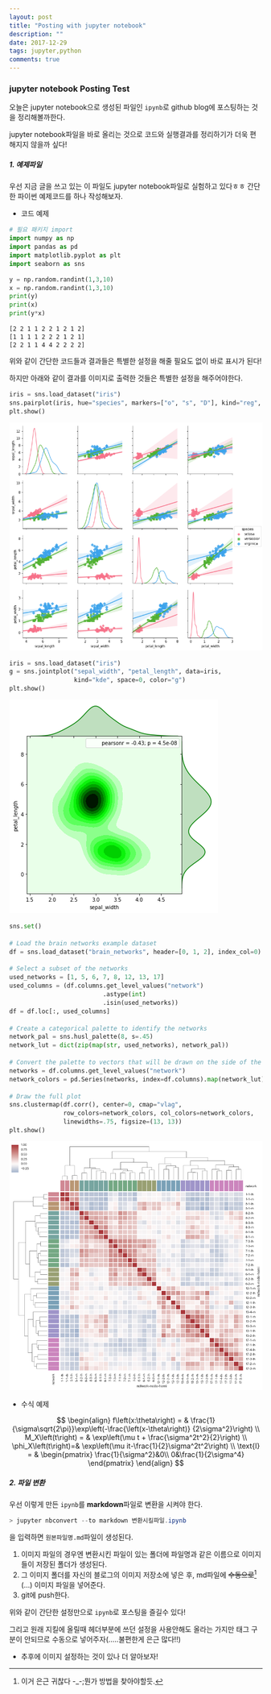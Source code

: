 ```yaml
---
layout: post
title: "Posting with jupyter notebook"
description: ""
date: 2017-12-29
tags: jupyter,python
comments: true
---
```


### jupyter notebook Posting Test

오늘은 jupyter notebook으로 생성된 파일인 `ipynb`로 github blog에 포스팅하는 것을 정리해볼까한다.

jupyter notebook파일을 바로 올리는 것으로 코드와 실행결과를 정리하기가 더욱 편해지지 않을까 싶다!




##### 1. 예제파일

우선 지금 글을 쓰고 있는 이 파일도 jupyter notebook파일로 실험하고 있다ㅎㅎ
간단한 파이썬 예제코드를 하나 작성해보자.


- 코드 예제


```python
# 필요 패키지 import
import numpy as np
import pandas as pd
import matplotlib.pyplot as plt
import seaborn as sns
```


```python
y = np.random.randint(1,3,10)
x = np.random.randint(1,3,10)
print(y)
print(x)
print(y*x)
```

    [2 2 1 1 2 2 1 2 1 2]
    [1 1 1 1 2 2 2 1 2 1]
    [2 2 1 1 4 4 2 2 2 2]


위와 같이 간단한 코드들과 결과들은 특별한 설정을 해줄 필요도 없이 바로 표시가 된다!

하지만 아래와 같이 결과를 이미지로 출력한 것들은 특별한 설정을 해주어야한다.


```python
iris = sns.load_dataset("iris")
sns.pairplot(iris, hue="species", markers=["o", "s", "D"], kind="reg", diag_kind="kde", palette="husl")
plt.show()
```


![2017-12-29-posting-with-jupyter-notebook_5_0](../images/2017-12-29-posting-with-jupyter-notebook_files/2017-12-29-posting-with-jupyter-notebook_5_0.png)



```python
iris = sns.load_dataset("iris")
g = sns.jointplot("sepal_width", "petal_length", data=iris,
                  kind="kde", space=0, color="g")
plt.show()
```


![2017-12-29-posting-with-jupyter-notebook_6_0](../images/2017-12-29-posting-with-jupyter-notebook_files/2017-12-29-posting-with-jupyter-notebook_6_0.png)



```python
sns.set()

# Load the brain networks example dataset
df = sns.load_dataset("brain_networks", header=[0, 1, 2], index_col=0)

# Select a subset of the networks
used_networks = [1, 5, 6, 7, 8, 12, 13, 17]
used_columns = (df.columns.get_level_values("network")
                          .astype(int)
                          .isin(used_networks))
df = df.loc[:, used_columns]

# Create a categorical palette to identify the networks
network_pal = sns.husl_palette(8, s=.45)
network_lut = dict(zip(map(str, used_networks), network_pal))

# Convert the palette to vectors that will be drawn on the side of the matrix
networks = df.columns.get_level_values("network")
network_colors = pd.Series(networks, index=df.columns).map(network_lut)

# Draw the full plot
sns.clustermap(df.corr(), center=0, cmap="vlag",
               row_colors=network_colors, col_colors=network_colors,
               linewidths=.75, figsize=(13, 13))
plt.show()
```


![2017-12-29-posting-with-jupyter-notebook_7_0](../images/2017-12-29-posting-with-jupyter-notebook_files/2017-12-29-posting-with-jupyter-notebook_7_0.png)


- 수식 예제

$$
\begin{align}
    f\left(x:\theta\right) = & \frac{1}{\sigma\sqrt{2\pi}}\exp\left(-\frac{\left(x-\theta\right)} {2\sigma^2}\right) \\
    M_X\left(t\right) = & \exp\left(\mu t + \frac{\sigma^2t^2}{2}\right) \\
    \phi_X\left(t\right)=& \exp\left(\mu it-\frac{1}{2}\sigma^2t^2\right) \\
    \text{I} = & \begin{pmatrix}
                    \frac{1}{\sigma^2}&0\\
                    0&\frac{1}{2\sigma^4}
                  \end{pmatrix}
\end{align} 
$$


##### 2. 파일 변환
우선 이렇게 만든 `ipynb`를 **markdown**파일로 변환을 시켜야 한다.

```powershell
> jupyter nbconvert --to markdown 변환시킬파일.ipynb
```
을 입력하면 `원본파일명.md`파일이 생성된다.

1. 이미지 파일의 경우엔 변환시킨 파일이 있는 폴더에 파일명과 같은 이름으로 이미지들이 저장된 폴더가 생성된다.
2. 그 이미지 폴더를 자신의 블로그의 이미지 저장소에 넣은 후, md파일에 ~~수동으로~~[^1] (...) 이미지 파일을 넣어준다.
3. git에 push한다.




위와 같이 간단한 설정만으로 `ipynb`로 포스팅을 즐길수 있다!

그리고 원래 지킬에 올릴때 헤더부분에 쓰던 설정을 사용안해도 올라는 가지만 태그 구분이 안되므로 수동으로 넣어주자(.....불편한게 은근 많다!!)



- 추후에 이미지 설정하는 것이 있나 더 알아보자!





[^1]: 이거 은근 귀찮다 -\_-;뭔가 방법을 찾아야할듯.